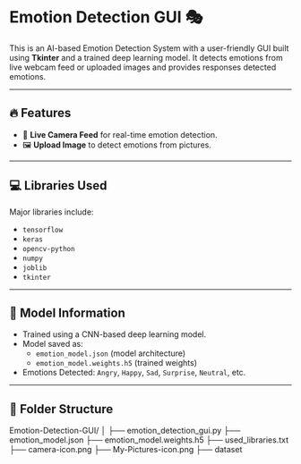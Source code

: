 # Emotion Detection GUI 🎭

This is an AI-based Emotion Detection System with a user-friendly GUI built using **Tkinter** and a trained deep learning model. It detects emotions from live webcam feed or uploaded images and provides responses detected emotions.

---

## 🔥 Features

- 🎥 **Live Camera Feed** for real-time emotion detection.
- 🖼️ **Upload Image** to detect emotions from pictures.

---
## 💻 Libraries Used

Major libraries include:

- `tensorflow`
- `keras`
- `opencv-python`
- `numpy`
- `joblib`
- `tkinter`
---

## 🧠 Model Information

- Trained using a CNN-based deep learning model.
- Model saved as:  
  - `emotion_model.json` (model architecture)  
  - `emotion_model.weights.h5` (trained weights)
- Emotions Detected: `Angry`, `Happy`, `Sad`, `Surprise`, `Neutral`, etc.

---

## 📂 Folder Structure
Emotion-Detection-GUI/
│
├── emotion_detection_gui.py
├── emotion_model.json
├── emotion_model.weights.h5
├── used_libraries.txt
├── camera-icon.png
├── My-Pictures-icon.png
├── dataset


